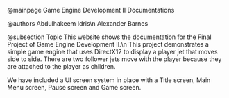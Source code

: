 @mainpage Game Engine Development II Documentations

@authors
Abdulhakeem Idris\n
Alexander Barnes

@subsection Topic
This website shows the documentation for the Final Project of Game Engine Development II.\n
This project demonstrates a simple game engine that uses DirectX12 to display a player jet that moves side to side. There are two follower jets move with the player because they are attached to the player as children.

We have included a UI screen system in place with a Title screen, Main Menu screen, Pause screen and Game screen.